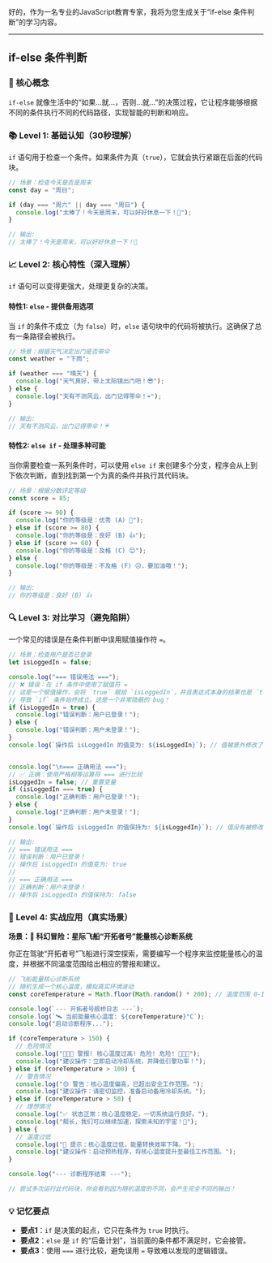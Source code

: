 好的，作为一名专业的JavaScript教育专家，我将为您生成关于“if-else 条件判断”的学习内容。

---

## if-else 条件判断

### 🎯 核心概念
`if-else` 就像生活中的“如果...就...，否则...就...”的决策过程，它让程序能够根据不同的条件执行不同的代码路径，实现智能的判断和响应。

### 📚 Level 1: 基础认知（30秒理解）
`if` 语句用于检查一个条件。如果条件为真（`true`），它就会执行紧跟在后面的代码块。

```javascript
// 场景：检查今天是否是周末
const day = "周日";

if (day === "周六" || day === "周日") {
  console.log("太棒了！今天是周末，可以好好休息一下！🎉");
}

// 输出:
// 太棒了！今天是周末，可以好好休息一下！🎉
```

### 📈 Level 2: 核心特性（深入理解）
`if` 语句可以变得更强大，处理更复杂的决策。

#### 特性1: `else` - 提供备用选项
当 `if` 的条件不成立（为 `false`）时，`else` 语句块中的代码将被执行。这确保了总有一条路径会被执行。

```javascript
// 场景：根据天气决定出门是否带伞
const weather = "下雨";

if (weather === "晴天") {
  console.log("天气真好，带上太阳镜出门吧！😎");
} else {
  console.log("天有不测风云，出门记得带伞！☔️");
}

// 输出:
// 天有不测风云，出门记得带伞！☔️
```

#### 特性2: `else if` - 处理多种可能
当你需要检查一系列条件时，可以使用 `else if` 来创建多个分支，程序会从上到下依次判断，直到找到第一个为真的条件并执行其代码块。

```javascript
// 场景：根据分数评定等级
const score = 85;

if (score >= 90) {
  console.log("你的等级是：优秀 (A) 🌟");
} else if (score >= 80) {
  console.log("你的等级是：良好 (B) 👍");
} else if (score >= 60) {
  console.log("你的等级是：及格 (C) 😊");
} else {
  console.log("你的等级是：不及格 (F) 😥，要加油哦！");
}

// 输出:
// 你的等级是：良好 (B) 👍
```

### 🔍 Level 3: 对比学习（避免陷阱）
一个常见的错误是在条件判断中误用赋值操作符 `=`。

```javascript
// 场景：检查用户是否已登录
let isLoggedIn = false;

console.log("=== 错误用法 ===");
// ❌ 错误：在 if 条件中使用了赋值符 =
// 这是一个赋值操作，会将 `true` 赋给 `isLoggedIn`，并且表达式本身的结果也是 `true`，
// 导致 `if` 条件始终成立。这是一个非常隐蔽的 bug！
if (isLoggedIn = true) {
  console.log("错误判断：用户已登录！");
} else {
  console.log("错误判断：用户未登录！");
}
console.log(`操作后 isLoggedIn 的值变为: ${isLoggedIn}`); // 值被意外修改了！


console.log("\n=== 正确用法 ===");
// ✅ 正确：使用严格相等运算符 === 进行比较
isLoggedIn = false; // 重置变量
if (isLoggedIn === true) {
  console.log("正确判断：用户已登录！");
} else {
  console.log("正确判断：用户未登录！");
}
console.log(`操作后 isLoggedIn 的值保持为: ${isLoggedIn}`); // 值没有被修改

// 输出:
// === 错误用法 ===
// 错误判断：用户已登录！
// 操作后 isLoggedIn 的值变为: true
//
// === 正确用法 ===
// 正确判断：用户未登录！
// 操作后 isLoggedIn 的值保持为: false
```

### 🚀 Level 4: 实战应用（真实场景）
**场景：🚀 科幻冒险：星际飞船“开拓者号”能量核心诊断系统**

你正在驾驶“开拓者号”飞船进行深空探索，需要编写一个程序来监控能量核心的温度，并根据不同温度范围给出相应的警报和建议。

```javascript
// 飞船能量核心诊断系统
// 随机生成一个核心温度，模拟真实环境波动
const coreTemperature = Math.floor(Math.random() * 200); // 温度范围 0-199

console.log(`--- 开拓者号舰桥日志 ---`);
console.log(`🛰️ 当前能量核心温度: ${coreTemperature}°C`);
console.log("启动诊断程序...");

if (coreTemperature > 150) {
  // 危险情况
  console.log("🚨🚨🚨 警报! 核心温度过高! 危险! 危险! 🚨🚨🚨");
  console.log("建议操作：立即启动冷却系统，并降低引擎功率！");
} else if (coreTemperature > 100) {
  // 警告情况
  console.log("🟡 警告：核心温度偏高，已超出安全工作范围。");
  console.log("建议操作：请密切监控，准备启动备用冷却系统。");
} else if (coreTemperature > 50) {
  // 理想情况
  console.log("✅ 状态正常：核心温度稳定，一切系统运行良好。");
  console.log("舰长，我们可以继续加速，探索未知的宇宙！🚀");
} else {
  // 温度过低
  console.log("🔵 提示：核心温度过低，能量转换效率下降。");
  console.log("建议操作：启动预热程序，将核心温度提升至最佳工作范围。");
}

console.log("--- 诊断程序结束 ---");

// 尝试多次运行此代码块，你会看到因为随机温度的不同，会产生完全不同的输出！
```

### 💡 记忆要点
- **要点1**：`if` 是决策的起点，它只在条件为 `true` 时执行。
- **要点2**：`else` 是 `if` 的“后备计划”，当前面的条件都不满足时，它会接管。
- **要点3**：使用 `===` 进行比较，避免误用 `=` 导致难以发现的逻辑错误。

<!--
metadata:
  syntax: ["conditional"]
  pattern: ["control-flow"]
  api: ["console.log", "Math.random", "Math.floor"]
  concept: ["conditional-logic", "boolean"]
  difficulty: basic
  dependencies: []
  related: []
-->